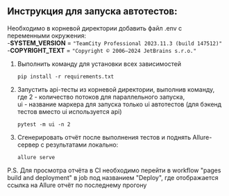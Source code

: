 ## Инструкция для запуска автотестов:

Необходимо в корневой директории добавить файл .env с переменными окружения:<br/>
-**SYSTEM_VERSION** = ```"TeamCity Professional 2023.11.3 (build 147512)"```<br/>
-**COPYRIGHT_TEXT** = ```"Copyright © 2006–2024 JetBrains s.r.o."```

1. Выполнить команду для установки всех зависимостей
   ```shell
   pip install -r requirements.txt
2. Запустить api-тесты из корневой директории, выполнив команду, где 2 - количество потоков для параллельного
   запуска, <br/>
   ui - название маркера для запуска только ui автотестов (для бэкенд тестов вместо ui используется api)

   ```shell
   pytest -m ui -n 2

3. Сгенерировать отчёт после выполнения тестов и поднять Allure-сервер с результатами локально:
   ```shell
   allure serve

P.S. Для просмотра отчёта в CI необходимо перейти в workflow "pages build and deployment"
в job под названием "Deploy", где отображается ссылка на Allure отчёт по последнему прогону